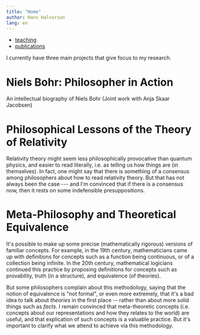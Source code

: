 ```yaml
---
title: "Home"
author: Hans Halvorson
lang: en
---
```


<nav>
  <ul>
    <li><a href="teaching">teaching</a></li>
    <li><a href="publications">publications</a></li>
    <!-- Add more list items for additional sections -->
  </ul>
</nav>

I currently have three main projects that give focus to my research.

# Niels Bohr: Philosopher in Action

An intellectual biography of Niels Bohr (Joint work with Anja Skaar
Jacobsen)

# Philosophical Lessons of the Theory of Relativity

Relativity theory might seem less philosophically provocative than
quantum physics, and easier to read literally, i.e. as telling us how
things are (in themselves). In fact, one might say that there is
something of a consensus among philosophers about how to read
relativity theory. But that has not always been the case --- and I'm
convinced that if there is a consensus now, then it rests on some
indefensible presuppositions.
   
# Meta-Philosophy and Theoretical Equivalence

It's possible to make up some precise (mathematically rigorous)
versions of familiar concepts. For example, in the 19th century,
mathematicians came up with definitions for concepts such as a
function being continuous, or of a collection being infinite. In the
20th century, mathematical logicians continued this practice by
proposing definitions for concepts such as provability, truth (in a
structure), and equivalence (of theories).

But some philosophers complain about this methodology, saying that the
notion of equivalence is "not formal", or even more extremely, that
it's a bad idea to talk about *theories* in the first place -- rather
than about more solid things such as *facts*. I remain convinced that
meta-theoretic concepts (i.e. concepts about our representations and
how they relates to the world) are useful, and that explication of
such concepts is a valuable practice. But it's important to clarify
what we attend to achieve via this methodology.


